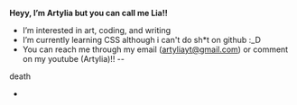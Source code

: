 <b>Heyy, I’m Artylia but you can call me Lia!!</b>

- I’m interested in art, coding, and writing
- I’m currently learning CSS although i can't do sh*t on github :_D
- You can reach me through my email (artyliayt@gmail.com) or comment on my youtube (Artylia)!!
--

death

-
